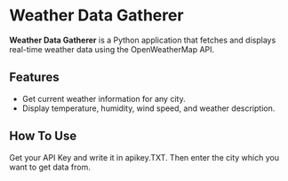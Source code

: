 # Weather Data Gatherer

**Weather Data Gatherer** is a Python application that fetches and displays real-time weather data using the OpenWeatherMap API.

## Features

- Get current weather information for any city.
- Display temperature, humidity, wind speed, and weather description.

## How To Use

Get your API Key and write it in apikey.TXT. 
Then enter the city which you want to get data from. 
